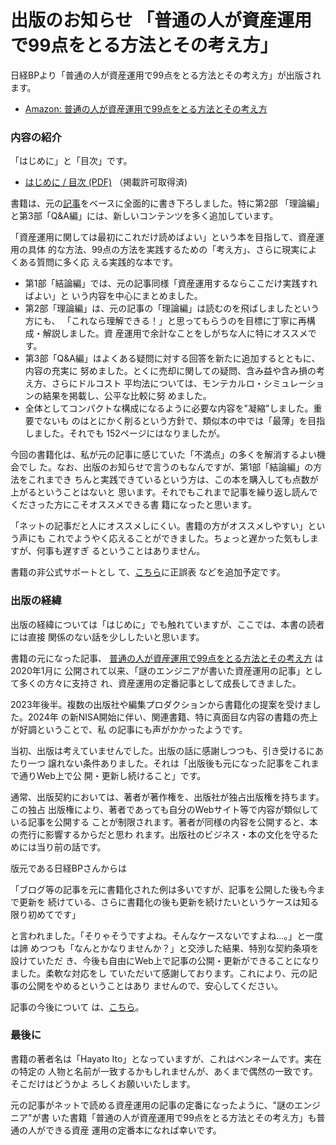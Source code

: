 # 出版のお知らせ 「普通の人が資産運用で99点をとる方法とその考え方」

<!--
date = "2024-09-01"
update_date = "2024-09-08"
-->

日経BPより「普通の人が資産運用で99点をとる方法とその考え方」が出版されます。

- [Amazon: 普通の人が資産運用で99点をとる方法とその考え方](https://www.amazon.co.jp/dp/4296001825)

### 内容の紹介

「はじめに」と「目次」です。

- [はじめに / 目次 (PDF)](/2024/book-99/sample.pdf) （掲載許可取得済)

書籍は、元の[記事](/2020/investing)をベースに全面的に書き下ろしました。特に第2部
「理論編」と第3部「Q&A編」には、新しいコンテンツを多く追加しています。

「資産運用に関しては最初にこれだけ読めばよい」という本を目指して、資産運用の具体
的な方法、99点の方法を実践するための「考え方」、さらに現実によくある質問に多く応
える実践的な本です。

- 第1部「結論編」では、元の記事同様「資産運用するならここだけ実践すればよい」と
  いう内容を中心にまとめました。
- 第2部「理論編」は、元の記事の「理論編」は読むのを飛ばしましたという方にも、
  「これなら理解できる！」と思ってもらうのを目標に丁寧に再構成・解説しました。資
  産運用で余計なことをしがちな人に特にオススメです。
- 第3部「Q&A編」はよくある疑問に対する回答を新たに追加するとともに、内容の充実に
  努めました。とくに売却に関しての疑問、含み益や含み損の考え方、さらにドルコスト
  平均法については、モンテカルロ・シミュレーションの結果を掲載し、公平な比較に努
  めました。
- 全体としてコンパクトな構成になるように必要な内容を"凝縮"しました。重要でないも
  のはとにかく削るという方針で、類似本の中では「最薄」を目指しました。それでも
  152ページにはなりましたが。

今回の書籍化は、私が元の記事に感じていた「不満点」の多くを解消するよい機会でし
た。なお、出版のお知らせで言うのもなんですが、第1部「結論編」の方法をこれまでき
ちんと実践できているという方は、この本を購入しても点数が上がるということはないと
思います。それでもこれまで記事を繰り返し読んでくださった方にこそオススメできる書
籍になったと思います。

「ネットの記事だと人にオススメしにくい。書籍の方がオススメしやすい」という声にも
これでようやく応えることができました。ちょっと遅かった気もしますが、何事も遅すぎ
るということはありません。

書籍の非公式サポートとし
て、[こちら](https://github.com/hayatoito/hayatoito.github.io/issues/78)に正誤表
などを追加予定です。

### 出版の経緯

出版の経緯については「はじめに」でも触れていますが、ここでは、本書の読者には直接
関係のない話を少ししたいと思います。

書籍の元になった記事、
[普通の人が資産運用で99点をとる方法とその考え方](/2020/investing/) は2020年1月に
公開されて以来、「謎のエンジニアが書いた資産運用の記事」として多くの方々に支持さ
れ、資産運用の定番記事として成長してきました。

2023年後半。複数の出版社や編集プロダクションから書籍化の提案を受けました。2024年
の新NISA開始に伴い、関連書籍、特に真面目な内容の書籍の売上が好調ということで、私
の記事にも声がかかったようです。

当初、出版は考えていませんでした。出版の話に感謝しつつも、引き受けるにあたり一つ
譲れない条件ありました。それは「出版後も元になった記事をこれまで通りWeb上で公
開・更新し続けること」です。

通常、出版契約においては、著者が著作権を、出版社が独占出版権を持ちます。この独占
出版権により、著者であっても自分のWebサイト等で内容が類似している記事を公開する
ことが制限されます。著者が同様の内容を公開すると、本の売行に影響するからだと思わ
れます。出版社のビジネス・本の文化を守るためには当り前の話です。

版元である日経BPさんからは

「ブログ等の記事を元に書籍化された例は多いですが、記事を公開した後も今まで更新を
続けている、さらに書籍化の後も更新を続けたいというケースは知る限り初めてです」

と言われました。「そりゃそうですよね。そんなケースないですよね...。」と一度は諦
めつつも「なんとかなりませんか？」と交渉した結果、特別な契約条項を設けていただ
き、今後も自由にWeb上で記事の公開・更新ができることになりました。柔軟な対応をし
ていただいて感謝しております。これにより、元の記事の公開をやめるということはあり
ませんので、安心してください。

記事の今後について
は、[こちら](https://github.com/hayatoito/hayatoito.github.io/issues/79)。

### 最後に

書籍の著者名は「Hayato Ito」となっていますが、これはペンネームです。実在の特定の
人物と名前が一致するかもしれませんが、あくまで偶然の一致です。そこだけはどうかよ
ろしくお願いいたします。

元の記事がネットで読める資産運用の記事の定番になったように、"謎のエンジニア"が書
いた書籍「普通の人が資産運用で99点をとる方法とその考え方」も普通の人ができる資産
運用の定番本になれば幸いです。
